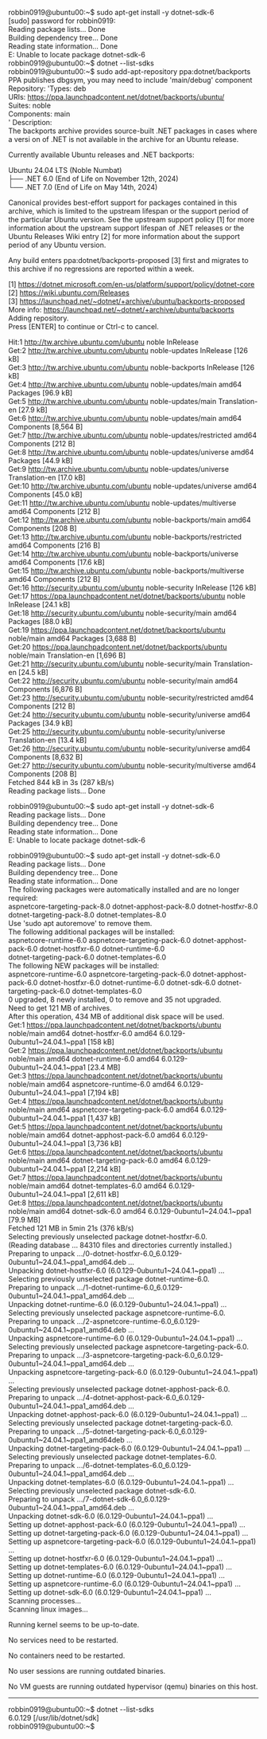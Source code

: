 robbin0919@ubuntu00:~$ sudo apt-get install -y dotnet-sdk-6    
[sudo] password for robbin0919:    
Reading package lists... Done   
Building dependency tree... Done   
Reading state information... Done  
E: Unable to locate package dotnet-sdk-6  
robbin0919@ubuntu00:~$ dotnet --list-sdks  
robbin0919@ubuntu00:~$ sudo add-apt-repository ppa:dotnet/backports  
PPA publishes dbgsym, you may need to include 'main/debug' component  
Repository: 'Types: deb  
URIs: https://ppa.launchpadcontent.net/dotnet/backports/ubuntu/  
Suites: noble  
Components: main  
'
Description:  
The backports archive provides source-built .NET packages in cases where a   versi                                                             on of .NET is not available in the archive for an Ubuntu release.  

Currently available Ubuntu releases and .NET backports:
  
Ubuntu 24.04 LTS (Noble Numbat)  
├── .NET 6.0 (End of Life on November 12th, 2024)  
└── .NET 7.0 (End of Life on May 14th, 2024)  

Canonical provides best-effort support for packages contained in this archive,   which is limited to the upstream lifespan or the support period of the particular Ubuntu version. See the upstream support policy [1] for more information about the upstream support lifespan of .NET releases or the Ubuntu Releases Wiki entry  [2] for more information about the support period of any Ubuntu version.

Any build enters ppa:dotnet/backports-proposed [3] first and migrates to this archive if no regressions are reported within a week.  

[1] https://dotnet.microsoft.com/en-us/platform/support/policy/dotnet-core  
[2] https://wiki.ubuntu.com/Releases  
[3] https://launchpad.net/~dotnet/+archive/ubuntu/backports-proposed  
More info: https://launchpad.net/~dotnet/+archive/ubuntu/backports  
Adding repository.  
Press [ENTER] to continue or Ctrl-c to cancel.  

Hit:1 http://tw.archive.ubuntu.com/ubuntu noble InRelease  
Get:2 http://tw.archive.ubuntu.com/ubuntu noble-updates InRelease [126 kB]  
Get:3 http://tw.archive.ubuntu.com/ubuntu noble-backports InRelease [126 kB]  
Get:4 http://tw.archive.ubuntu.com/ubuntu noble-updates/main amd64 Packages [96.9 kB]  
Get:5 http://tw.archive.ubuntu.com/ubuntu noble-updates/main Translation-en [27.9 kB]  
Get:6 http://tw.archive.ubuntu.com/ubuntu noble-updates/main amd64 Components [8,564 B]  
Get:7 http://tw.archive.ubuntu.com/ubuntu noble-updates/restricted amd64 Components [212 B]  
Get:8 http://tw.archive.ubuntu.com/ubuntu noble-updates/universe amd64 Packages [44.9 kB]  
Get:9 http://tw.archive.ubuntu.com/ubuntu noble-updates/universe Translation-en [17.0 kB]  
Get:10 http://tw.archive.ubuntu.com/ubuntu noble-updates/universe amd64 Components [45.0 kB]  
Get:11 http://tw.archive.ubuntu.com/ubuntu noble-updates/multiverse amd64 Components [212 B]  
Get:12 http://tw.archive.ubuntu.com/ubuntu noble-backports/main amd64 Components [208 B]  
Get:13 http://tw.archive.ubuntu.com/ubuntu noble-backports/restricted amd64 Components [216 B]  
Get:14 http://tw.archive.ubuntu.com/ubuntu noble-backports/universe amd64 Components [17.6 kB]  
Get:15 http://tw.archive.ubuntu.com/ubuntu noble-backports/multiverse amd64 Components [212 B]  
Get:16 http://security.ubuntu.com/ubuntu noble-security InRelease [126 kB]  
Get:17 https://ppa.launchpadcontent.net/dotnet/backports/ubuntu noble InRelease [24.1 kB]  
Get:18 http://security.ubuntu.com/ubuntu noble-security/main amd64 Packages [88.0 kB]  
Get:19 https://ppa.launchpadcontent.net/dotnet/backports/ubuntu noble/main amd64 Packages [3,688 B]  
Get:20 https://ppa.launchpadcontent.net/dotnet/backports/ubuntu noble/main Translation-en [1,696 B]  
Get:21 http://security.ubuntu.com/ubuntu noble-security/main Translation-en [24.5 kB]  
Get:22 http://security.ubuntu.com/ubuntu noble-security/main amd64 Components [6,876 B]  
Get:23 http://security.ubuntu.com/ubuntu noble-security/restricted amd64 Components [212 B]  
Get:24 http://security.ubuntu.com/ubuntu noble-security/universe amd64 Packages [34.9 kB]  
Get:25 http://security.ubuntu.com/ubuntu noble-security/universe Translation-en [13.4 kB]  
Get:26 http://security.ubuntu.com/ubuntu noble-security/universe amd64 Components [8,632 B]  
Get:27 http://security.ubuntu.com/ubuntu noble-security/multiverse amd64 Components [208 B]  
Fetched 844 kB in 3s (287 kB/s)  
Reading package lists... Done  


robbin0919@ubuntu00:~$ sudo apt-get install -y dotnet-sdk-6  
Reading package lists... Done  
Building dependency tree... Done  
Reading state information... Done  
E: Unable to locate package dotnet-sdk-6  
  
robbin0919@ubuntu00:~$ sudo apt-get install -y dotnet-sdk-6.0  
Reading package lists... Done  
Building dependency tree... Done  
Reading state information... Done  
The following packages were automatically installed and are no longer required:  
  aspnetcore-targeting-pack-8.0 dotnet-apphost-pack-8.0 dotnet-hostfxr-8.0 dotnet-targeting-pack-8.0     dotnet-templates-8.0  
Use 'sudo apt autoremove' to remove them.  
The following additional packages will be installed:  
  aspnetcore-runtime-6.0 aspnetcore-targeting-pack-6.0 dotnet-apphost-pack-6.0 dotnet-hostfxr-6.0 dotnet-runtime-6.0  
  dotnet-targeting-pack-6.0 dotnet-templates-6.0  
The following NEW packages will be installed:  
  aspnetcore-runtime-6.0 aspnetcore-targeting-pack-6.0 dotnet-apphost-pack-6.0    dotnet-hostfxr-6.0 dotnet-runtime-6.0   dotnet-sdk-6.0
  dotnet-targeting-pack-6.0 dotnet-templates-6.0  
0 upgraded, 8 newly installed, 0 to remove and 35 not upgraded.  
Need to get 121 MB of archives.    
After this operation, 434 MB of additional disk space will be used.  
Get:1 https://ppa.launchpadcontent.net/dotnet/backports/ubuntu noble/main amd64 dotnet-hostfxr-6.0 amd64 6.0.129-0ubuntu1~24.04.1~ppa1 [158 kB]  
Get:2 https://ppa.launchpadcontent.net/dotnet/backports/ubuntu noble/main amd64 dotnet-runtime-6.0 amd64 6.0.129-0ubuntu1~24.04.1~ppa1 [23.4 MB]  
Get:3 https://ppa.launchpadcontent.net/dotnet/backports/ubuntu noble/main amd64 aspnetcore-runtime-6.0 amd64 6.0.129-0ubuntu1~24.04.1~ppa1 [7,194 kB]  
Get:4 https://ppa.launchpadcontent.net/dotnet/backports/ubuntu noble/main amd64 aspnetcore-targeting-pack-6.0 amd64 6.0.129-0ubuntu1~24.04.1~ppa1 [1,437 kB]  
Get:5 https://ppa.launchpadcontent.net/dotnet/backports/ubuntu noble/main amd64 dotnet-apphost-pack-6.0 amd64 6.0.129-0ubuntu1~24.04.1~ppa1 [3,736 kB]  
Get:6 https://ppa.launchpadcontent.net/dotnet/backports/ubuntu noble/main amd64 dotnet-targeting-pack-6.0 amd64 6.0.129-0ubuntu1~24.04.1~ppa1 [2,214 kB]  
Get:7 https://ppa.launchpadcontent.net/dotnet/backports/ubuntu noble/main amd64 dotnet-templates-6.0 amd64 6.0.129-0ubuntu1~24.04.1~ppa1 [2,611 kB]  
Get:8 https://ppa.launchpadcontent.net/dotnet/backports/ubuntu noble/main amd64 dotnet-sdk-6.0 amd64 6.0.129-0ubuntu1~24.04.1~ppa1 [79.9 MB]  
Fetched 121 MB in 5min 21s (376 kB/s)  
Selecting previously unselected package dotnet-hostfxr-6.0.  
(Reading database ... 84310 files and directories currently installed.)  
Preparing to unpack .../0-dotnet-hostfxr-6.0_6.0.129-0ubuntu1~24.04.1~ppa1_amd64.deb ...  
Unpacking dotnet-hostfxr-6.0 (6.0.129-0ubuntu1~24.04.1~ppa1) ...  
Selecting previously unselected package dotnet-runtime-6.0.  
Preparing to unpack .../1-dotnet-runtime-6.0_6.0.129-0ubuntu1~24.04.1~ppa1_amd64.deb ...  
Unpacking dotnet-runtime-6.0 (6.0.129-0ubuntu1~24.04.1~ppa1) ...  
Selecting previously unselected package aspnetcore-runtime-6.0.  
Preparing to unpack .../2-aspnetcore-runtime-6.0_6.0.129-0ubuntu1~24.04.1~ppa1_amd64.deb ...  
Unpacking aspnetcore-runtime-6.0 (6.0.129-0ubuntu1~24.04.1~ppa1) ...  
Selecting previously unselected package aspnetcore-targeting-pack-6.0.  
Preparing to unpack .../3-aspnetcore-targeting-pack-6.0_6.0.129-0ubuntu1~24.04.1~ppa1_amd64.deb ...  
Unpacking aspnetcore-targeting-pack-6.0 (6.0.129-0ubuntu1~24.04.1~ppa1) ...  
Selecting previously unselected package dotnet-apphost-pack-6.0.  
Preparing to unpack .../4-dotnet-apphost-pack-6.0_6.0.129-0ubuntu1~24.04.1~ppa1_amd64.deb ...  
Unpacking dotnet-apphost-pack-6.0 (6.0.129-0ubuntu1~24.04.1~ppa1) ...  
Selecting previously unselected package dotnet-targeting-pack-6.0.  
Preparing to unpack .../5-dotnet-targeting-pack-6.0_6.0.129-0ubuntu1~24.04.1~ppa1_amd64deb ...  
Unpacking dotnet-targeting-pack-6.0 (6.0.129-0ubuntu1~24.04.1~ppa1) ...  
Selecting previously unselected package dotnet-templates-6.0.  
Preparing to unpack .../6-dotnet-templates-6.0_6.0.129-0ubuntu1~24.04.1~ppa1_amd64.deb ...  
Unpacking dotnet-templates-6.0 (6.0.129-0ubuntu1~24.04.1~ppa1) ...  
Selecting previously unselected package dotnet-sdk-6.0.  
Preparing to unpack .../7-dotnet-sdk-6.0_6.0.129-0ubuntu1~24.04.1~ppa1_amd64.deb ...  
Unpacking dotnet-sdk-6.0 (6.0.129-0ubuntu1~24.04.1~ppa1) ...  
Setting up dotnet-apphost-pack-6.0 (6.0.129-0ubuntu1~24.04.1~ppa1) ...  
Setting up dotnet-targeting-pack-6.0 (6.0.129-0ubuntu1~24.04.1~ppa1) ...  
Setting up aspnetcore-targeting-pack-6.0 (6.0.129-0ubuntu1~24.04.1~ppa1) ...  
Setting up dotnet-hostfxr-6.0 (6.0.129-0ubuntu1~24.04.1~ppa1) ...  
Setting up dotnet-templates-6.0 (6.0.129-0ubuntu1~24.04.1~ppa1) ...  
Setting up dotnet-runtime-6.0 (6.0.129-0ubuntu1~24.04.1~ppa1) ...  
Setting up aspnetcore-runtime-6.0 (6.0.129-0ubuntu1~24.04.1~ppa1) ...  
Setting up dotnet-sdk-6.0 (6.0.129-0ubuntu1~24.04.1~ppa1) ...  
Scanning processes...   
Scanning linux images...   
  
Running kernel seems to be up-to-date.  
  
No services need to be restarted.  
  
No containers need to be restarted.  
  
No user sessions are running outdated binaries.  
  
No VM guests are running outdated hypervisor (qemu) binaries on this host.  

---------
robbin0919@ubuntu00:~$ dotnet --list-sdks  
6.0.129 [/usr/lib/dotnet/sdk]  
robbin0919@ubuntu00:~$  
